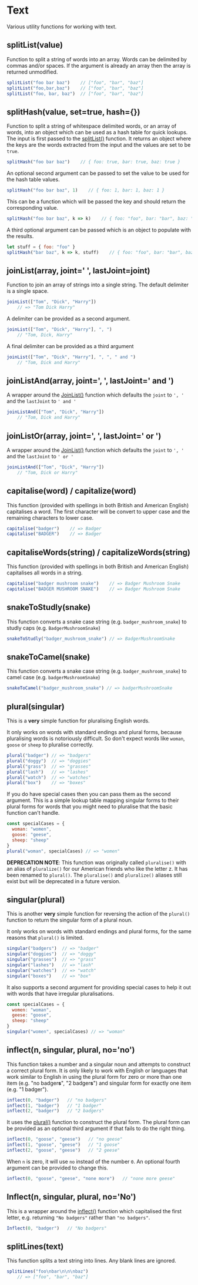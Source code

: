 # Text

Various utility functions for working with text.

## splitList(value)

Function to split a string of words into an array.  Words can
be delimited by commas and/or spaces. If the argument is already
an array then the array is returned unmodified.

```js
splitList("foo bar baz")    // ["foo", "bar", "baz"]
splitList("foo,bar,baz")    // ["foo", "bar", "baz"]
splitList("foo, bar, baz")  // ["foo", "bar", "baz"]
```

## splitHash(value, set=true, hash={})

Function to split a string of whitespace delimited words, or an array of
words, into an object which can be used as a hash table for quick lookups.
The input is first passed to the [splitList()](#splitlist-value-) function.
It returns an object where the keys are the words extracted from the input
and the values are set to be `true`.

```js
splitHash("foo bar baz")    // { foo: true, bar: true, baz: true }
```

An optional second argument can be passed to set the value to be used for
the hash table values.

```js
splitHash("foo bar baz", 1)    // { foo: 1, bar: 1, baz: 1 }
```

This can be a function which will be passed the key and should return the
corresponding value.

```js
splitHash("foo bar baz", k => k)    // { foo: "foo", bar: "bar", baz: "baz" }
```

A third optional argument can be passed which is an object to populate with the
results.

```js
let stuff = { foo: "foo" }
splitHash("bar baz", k => k, stuff)    // { foo: "foo", bar: "bar", baz: "baz" }
```

## joinList(array, joint=' ', lastJoint=joint)

Function to join an array of strings into a single string.  The
default delimiter is a single space.

```js
joinList(["Tom", "Dick", "Harry"])
    // => "Tom Dick Harry"
```

A delimiter can be provided as a second argument.

```js
joinList(["Tom", "Dick", "Harry"], ", ")
    // "Tom, Dick, Harry"
```

A final delimiter can be provided as a third argument

```js
joinList(["Tom", "Dick", "Harry"], ", ", " and ")
    // "Tom, Dick and Harry"
```

## joinListAnd(array, joint=', ', lastJoint=' and ')

A wrapper around the [JoinList()](#joinlist-array--joint---39----39---lastjoint-joint-)
function which defaults the `joint` to `', '` and the `lastJoint` to `' and '`

```js
joinListAnd(["Tom", "Dick", "Harry"])
    // "Tom, Dick and Harry"
```

## joinListOr(array, joint=', ', lastJoint=' or ')

A wrapper around the [JoinList()](#joinlist-array--joint---39----39---lastjoint-joint-)
function which defaults the `joint` to `', '` and the `lastJoint` to `' or '`

```js
joinListAnd(["Tom", "Dick", "Harry"])
    // "Tom, Dick or Harry"
```

## capitalise(word) / capitalize(word)

This function (provided with spellings in both British and American English)
capitalises a word.  The first character will be convert to upper case and
the remaining characters to lower case.

```js
capitalise("badger")    // => Badger
capitalise("BADGER")    // => Badger
```

## capitaliseWords(string) / capitalizeWords(string)

This function (provided with spellings in both British and American English)
capitalises all words in a string.

```js
capitalise("badger mushroom snake")    // => Badger Mushroom Snake
capitalise("BADGER MUSHROOM SNAKE")    // => Badger Mushroom Snake
```

## snakeToStudly(snake)

This function converts a snake case string (e.g. `badger_mushroom_snake`)
to studly caps (e.g. `BadgerMushroomSnake`)

```js
snakeToStudly("badger_mushroom_snake") // => BadgerMushroomSnake
```

## snakeToCamel(snake)

This function converts a snake case string (e.g. `badger_mushroom_snake`)
to camel case (e.g. `badgerMushroomSnake`)

```js
snakeToCamel("badger_mushroom_snake") // => badgerMushroomSnake
```

## plural(singular)

This is a **very** simple function for pluralising English words.

It only works on words with standard endings and plural forms,
because pluralising words is notoriously difficult.  So don't
expect words like `woman`, `goose` or `sheep` to pluralise correctly.

```js
plural("badger") // => "badgers"
plural("doggy")  // => "doggies"
plural("grass")  // => "grasses"
plural("lash")   // => "lashes"
plural("watch")  // => "watches"
plural("box")    // => "boxes"
```

If you do have special cases then you can pass them as the second
argument.  This is a simple lookup table mapping singular forms to
their plural forms for words that you might need to pluralise that
the basic function can't handle.

```js
const specialCases = {
  woman: "women",
  goose: "geese",
  sheep: "sheep"
}
plural("woman", specialCases) // => "women"
```

**DEPRECATION NOTE**: This function was originally called `pluralise()`
with an alias of `pluralize()` for our American friends who like the
letter z.  It has been renamed to `plural()`.  The `pluralise()`
and `pluralize()` aliases still exist but will be deprecated in a future
version.

## singular(plural)

This is another **very** simple function for reversing the action
of the `plural()` function to return the singular form of a plural
noun.

It only works on words with standard endings and plural forms,
for the same reasons that `plural()` is limited.

```js
singular("badgers")  // => "badger"
singular("doggies")  // => "doggy"
singular("grasses")  // => "grass"
singular("lashes")   // => "lash"
singular("watches")  // => "watch"
singular("boxes")    // => "box"
```

It also supports a second argument for providing special cases to help
it out with words that have irregular pluralisations.

```js
const specialCases = {
  women: "woman",
  geese: "goose",
  sheep: "sheep"
}
singular("women", specialCases) // => "woman"
```

## inflect(n, singular, plural, no='no')

This function takes a number and a singular noun and attempts to
construct a correct plural form.  It is only likely to work with
English or languages that work similar to English in using the plural
form for zero or more than one item (e.g. "no badger**s**", "2 badger**s**")
and singular form for exactly one item (e.g. "1 badger").

```js
inflect(0, "badger")   // "no badgers"
inflect(1, "badger")   // "1 badger"
inflect(2, "badger")   // "2 badgers"
```

It uses the [plural()](#plural-singular-) function
to construct the plural form.  The plural form can be provided as an optional
third argument if that fails to do the right thing.

```js
inflect(0, "goose", "geese")   // "no geese"
inflect(1, "goose", "geese")   // "1 goose"
inflect(2, "goose", "geese")   // "2 geese"
```

When `n` is zero, it will use `no` instead of the number `0`.  An optional
fourth argument can be provided to change this.

```js
inflect(0, "goose", "geese", "none more")   // "none more geese"
```

## Inflect(n, singular, plural, no='No')

This is a wrapper around the [inflect()](#inflect-n--singular--plural--no---39-no--39--)
function which capitalised the first letter, e.g. returning `"No badgers"` rather
than `"no badgers"`.

```js
Inflect(0, "badger")   // "No badgers"
```

## splitLines(text)

This function splits a text string into lines.  Any blank lines are ignored.

```js
splitLines("foo\nbar\n\n\nbaz")
    // => ["foo", "bar", "baz"]
